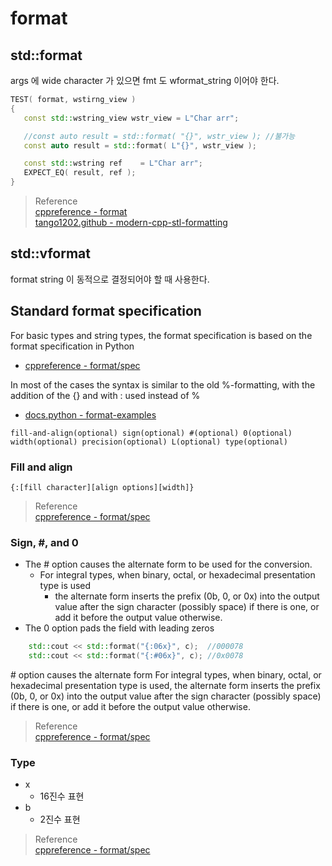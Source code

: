 # format

## std::format

args 에 wide character 가 있으면 fmt 도 wformat_string 이어야 한다.
```cpp
TEST( format, wstirng_view )
{
   const std::wstring_view wstr_view = L"Char arr";

   //const auto result = std::format( "{}", wstr_view ); //불가능
   const auto result = std::format( L"{}", wstr_view );

   const std::wstring ref    = L"Char arr";
   EXPECT_EQ( result, ref );
}
```

> Reference  
> [cppreference - format](https://en.cppreference.com/w/cpp/utility/format/format)  
> [tango1202.github - modern-cpp-stl-formatting](https://tango1202.github.io/cpp-stl/modern-cpp-stl-formatting/)  

## std::vformat
format string 이 동적으로 결정되어야 할 때 사용한다.

## Standard format specification
For basic types and string types, the format specification is based on the format specification in Python
* [cppreference - format/spec](https://en.cppreference.com/w/cpp/utility/format/spec)

In most of the cases the syntax is similar to the old %-formatting, with the addition of the {} and with : used instead of %
* [docs.python - format-examples](https://docs.python.org/3/library/string.html#format-examples)

```
fill-and-align(optional) sign(optional) #(optional) 0(optional) width(optional) precision(optional) L(optional) type(optional)		
```

### Fill and align
```
{:[fill character][align options][width]}
```

> Reference  
> [cppreference - format/spec](https://en.cppreference.com/w/cpp/utility/format/spec)  

### Sign, #, and 0

* The # option causes the alternate form to be used for the conversion.
  * For integral types, when binary, octal, or hexadecimal presentation type is used
    * the alternate form inserts the prefix (0b, 0, or 0x) into the output value after the sign character (possibly space) if there is one, or add it before the output value otherwise.
* The 0 option pads the field with leading zeros

```cpp
    std::cout << std::format("{:06x}", c);  //000078
    std::cout << std::format("{:#06x}", c); //0x0078
```



\# option causes the alternate form For integral types, when binary, octal, or hexadecimal presentation type is used, the alternate form inserts the prefix (0b, 0, or 0x) into the output value after the sign character (possibly space) if there is one, or add it before the output value otherwise.

> Reference  
> [cppreference - format/spec](https://en.cppreference.com/w/cpp/utility/format/spec)  

### Type

* x
  * 16진수 표현
* b
  * 2진수 표현

> Reference  
> [cppreference - format/spec](https://en.cppreference.com/w/cpp/utility/format/spec)  